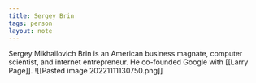 ```yaml
---
title: Sergey Brin
tags: person
layout: note 
---
```

Sergey Mikhailovich Brin is an American business magnate, computer scientist, and internet entrepreneur. He co-founded Google with [[Larry Page]]. 
![[Pasted image 20221111130750.png]]